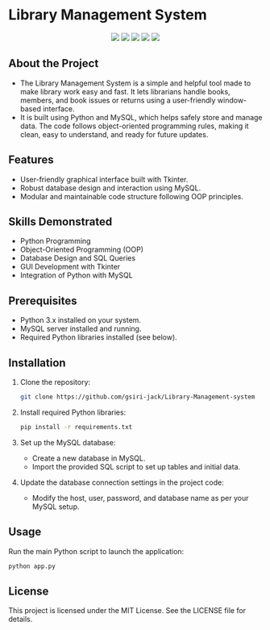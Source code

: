 # Library Management System
<p align="center">
  <img src="https://img.shields.io/badge/Python-3.9+-blue?logo=python" />
  <img src="https://img.shields.io/badge/GUI-Tkinter-yellow" />
  <img src="https://img.shields.io/badge/Database-MySQL-blue" />
  <img src="https://img.shields.io/badge/OOP-Implemented-green" />
  <img src="https://img.shields.io/badge/Platform-Windows%20%7C%20Linux-lightgrey" />

</p>

## About the Project

- The Library Management System is a simple and helpful tool made to make library work easy and fast. It lets librarians handle books, members, and book issues or returns using a user-friendly window-based interface.
- It is built using Python and MySQL, which helps safely store and manage data. The code follows object-oriented programming rules, making it clean, easy to understand, and ready for future updates.


## Features

- User-friendly graphical interface built with Tkinter.
- Robust database design and interaction using MySQL.
- Modular and maintainable code structure following OOP principles.

## Skills Demonstrated

- Python Programming
- Object-Oriented Programming (OOP)
- Database Design and SQL Queries
- GUI Development with Tkinter
- Integration of Python with MySQL


## Prerequisites

- Python 3.x installed on your system.
- MySQL server installed and running.
- Required Python libraries installed (see below).

## Installation

1. Clone the repository:
   ```bash
   git clone https://github.com/gsiri-jack/Library-Management-system
   ```

2. Install required Python libraries:
   ```bash
   pip install -r requirements.txt
   ```

3. Set up the MySQL database:
   - Create a new database in MySQL.
   - Import the provided SQL script to set up tables and initial data.

4. Update the database connection settings in the project code:
   - Modify the host, user, password, and database name as per your MySQL setup.

## Usage

Run the main Python script to launch the application:
```bash
python app.py
```

## License

This project is licensed under the MIT License. See the LICENSE file for details.
